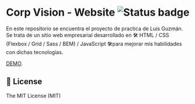 # Corp Vision - Website  ![Status badge](https://img.shields.io/badge/status-in%20progress-yellow)

En este repositorio se encuentra el proyecto de practica de Luis Guzmán. Se trata de un sitio web empresarial desarrollado en 🛠 HTML / CSS (Flexbox / Grid / Sass / BEM) / JavaScript 🛠para mejorar mis habilidades con dichas tecnologías. 

[DEMO](https://luisguzmanm.github.io/corp-vision/).

## 🧾 License
The MIT License (MIT)
